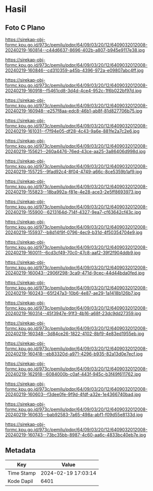 # Hasil

## Foto C Plano

https://sirekap-obj-formc.kpu.go.id/973c/pemilu/pdpr/64/09/03/20/12/6409032012008-20240219-160814--c44d6637-8696-402b-a807-b945e9117e38.jpg

https://sirekap-obj-formc.kpu.go.id/973c/pemilu/pdpr/64/09/03/20/12/6409032012008-20240219-160846--cd310359-a45b-4396-972a-e09807abc4ff.jpg

https://sirekap-obj-formc.kpu.go.id/973c/pemilu/pdpr/64/09/03/20/12/6409032012008-20240219-160918--f5461cd8-3d4d-4ce4-952c-1f6b022bf97d.jpg

https://sirekap-obj-formc.kpu.go.id/973c/pemilu/pdpr/64/09/03/20/12/6409032012008-20240219-160948--e257f8aa-edc8-46b1-ab8f-81d827706b75.jpg

https://sirekap-obj-formc.kpu.go.id/973c/pemilu/pdpr/64/09/03/20/12/6409032012008-20240219-161031--f7f94e05-df28-4c43-9a6e-881fe2a7c2e6.jpg

https://sirekap-obj-formc.kpu.go.id/973c/pemilu/pdpr/64/09/03/20/12/6409032012008-20240219-155621--260a4476-76ed-43ce-aa25-3a86406d998d.jpg

https://sirekap-obj-formc.kpu.go.id/973c/pemilu/pdpr/64/09/03/20/12/6409032012008-20240219-155725--9fad92c4-8f04-4749-a66c-8ce5359b1af9.jpg

https://sirekap-obj-formc.kpu.go.id/973c/pemilu/pdpr/64/09/03/20/12/6409032012008-20240219-155823--18ba992a-f81e-4e28-ace3-2e5ff8693973.jpg

https://sirekap-obj-formc.kpu.go.id/973c/pemilu/pdpr/64/09/03/20/12/6409032012008-20240219-155900--6213164d-714f-4327-9ea7-cf63642cf43c.jpg

https://sirekap-obj-formc.kpu.go.id/973c/pemilu/pdpr/64/09/03/20/12/6409032012008-20240219-155937--b8d14f9f-0796-4ec9-b31d-4f50354704e9.jpg

https://sirekap-obj-formc.kpu.go.id/973c/pemilu/pdpr/64/09/03/20/12/6409032012008-20240219-160011--6cd3cf49-70c0-47c8-aaf2-39f2f904ddb9.jpg

https://sirekap-obj-formc.kpu.go.id/973c/pemilu/pdpr/64/09/03/20/12/6409032012008-20240219-160043--2906f298-3ca9-471d-9cec-44d44bda0fed.jpg

https://sirekap-obj-formc.kpu.go.id/973c/pemilu/pdpr/64/09/03/20/12/6409032012008-20240219-160243--65f247a3-10b6-4e87-ae29-1a1418b126b7.jpg

https://sirekap-obj-formc.kpu.go.id/973c/pemilu/pdpr/64/09/03/20/12/6409032012008-20240219-160314--45f3947e-91f3-4b16-a68f-23dc9dd27359.jpg

https://sirekap-obj-formc.kpu.go.id/973c/pemilu/pdpr/64/09/03/20/12/6409032012008-20240219-160348--3d84ce26-1822-4102-8bf9-4e83ed1955eb.jpg

https://sirekap-obj-formc.kpu.go.id/973c/pemilu/pdpr/64/09/03/20/12/6409032012008-20240219-160418--eb83320d-a971-4296-b935-82a13d0e7ecf.jpg

https://sirekap-obj-formc.kpu.go.id/973c/pemilu/pdpr/64/09/03/20/12/6409032012008-20240219-162918--6084000b-c0af-443f-945c-b3f49f611762.jpg

https://sirekap-obj-formc.kpu.go.id/973c/pemilu/pdpr/64/09/03/20/12/6409032012008-20240219-160603--f3dee0fe-9f9d-4fdf-a32e-1e4366740bad.jpg

https://sirekap-obj-formc.kpu.go.id/973c/pemilu/pdpr/64/09/03/20/12/6409032012008-20240219-160635--bab92583-7a65-498a-abf1-f09d55e8133d.jpg

https://sirekap-obj-formc.kpu.go.id/973c/pemilu/pdpr/64/09/03/20/12/6409032012008-20240219-160743--73bc35bb-8987-4c60-aa6c-4833bc40eb7e.jpg


## Metadata

| Key        | Value               |
| ---------- | ------------------- |
| Time Stamp | 2024-02-19 17:03:14 |
| Kode Dapil | 6401                |



